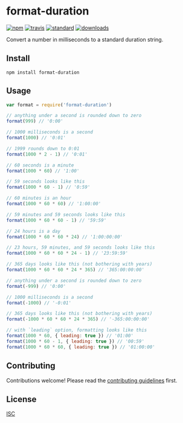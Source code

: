 # format-duration

[![npm][1]][2]
[![travis][3]][4]
[![standard][5]][6]
[![downloads][7]][2]

[1]: https://img.shields.io/npm/v/format-duration.svg?style=flat-square
[2]: https://www.npmjs.com/package/format-duration
[3]: https://img.shields.io/travis/ungoldman/format-duration/master.svg?style=flat-square
[4]: https://travis-ci.org/ungoldman/format-duration
[5]: https://img.shields.io/badge/code%20style-standard-brightgreen.svg?style=flat-square
[6]: http://standardjs.com/
[7]: https://img.shields.io/npm/dm/format-duration.svg?style=flat-square

Convert a number in milliseconds to a standard duration string.

## Install

```
npm install format-duration
```

## Usage

```js
var format = require('format-duration')

// anything under a second is rounded down to zero
format(999) // '0:00'

// 1000 milliseconds is a second
format(1000) // '0:01'

// 1999 rounds down to 0:01
format(1000 * 2 - 1) // '0:01'

// 60 seconds is a minute
format(1000 * 60) // '1:00'

// 59 seconds looks like this
format(1000 * 60 - 1) // '0:59'

// 60 minutes is an hour
format(1000 * 60 * 60) // '1:00:00'

// 59 minutes and 59 seconds looks like this
format(1000 * 60 * 60 - 1) // '59:59'

// 24 hours is a day
format(1000 * 60 * 60 * 24) // '1:00:00:00'

// 23 hours, 59 minutes, and 59 seconds looks like this
format(1000 * 60 * 60 * 24 - 1) // '23:59:59'

// 365 days looks like this (not bothering with years)
format(1000 * 60 * 60 * 24 * 365) // '365:00:00:00'

// anything under a second is rounded down to zero
format(-999) // '0:00'

// 1000 milliseconds is a second
format(-1000) // '-0:01'

// 365 days looks like this (not bothering with years)
format(-1000 * 60 * 60 * 24 * 365) // '-365:00:00:00'

// with `leading` option, formatting looks like this
format(1000 * 60, { leading: true }) // '01:00'
format(1000 * 60 - 1, { leading: true }) // '00:59'
format(1000 * 60 * 60, { leading: true }) // '01:00:00'
```

## Contributing

Contributions welcome! Please read the [contributing guidelines](CONTRIBUTING.md) first.

## License

[ISC](LICENSE.md)
